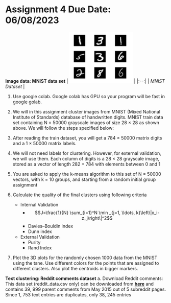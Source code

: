 # Assignment 4 Due Date: 06/08/2023
**Image data: MNIST data set**
| ![space-1.jpg](https://github.com/SyedT1/Data-Mining-CSC417/blob/main/Week%204/Screenshot%20from%202023-08-01%2018-04-49.png) | 
|:--:| 
| *MNIST Dataset* |
  1. Use google colab. Google colab has GPU so your program will be fast in google golab.
  
  2. We will in this assignment cluster images from MNIST (Mixed National Institute of Standards) database of handwritten digits. MNIST train data set containing N = 50000 grayscale images of size 28 × 28 as shown above. We will follow the steps specified below:
  
  3. After reading the train dataset, you will get a 784 × 50000 matrix digits and a 1 × 50000 matrix labels.
  
  4. We will not need labels for clustering. However, for external validation, we will use them. Each column of digits is a 28 × 28 grayscale image, stored as a vector of length 282 = 784 with elements between 0 and 1
  
  5. You are asked to apply the k-means algorithm to this set of N = 50000 vectors, with k = 10 groups, and starting from a random initial group assignment
  
  6. Calculate the quality of the final clusters using following criteria
     + Internal Validation
          + $$J=\frac{1}{N} \sum_{i=1}^N \min _{j=1, \ldots, k}\left\|x_i-z_j\right\|^2$$
          + Davies–Bouldin index
          + Dunn index
     + External Validation
          + Purity
          + Rand Index
  7. Plot the 3D plots for the randomly chosen 1000 data from the MNIST using the tsne. Use different colors for the points that are assigned to different clusters. Also plot the centroids in bigger markers.


**Text clustering: Reddit comments dataset**
a. Download Reddit comments: This data set (reddit_data.csv only) can be downloaded from [**here**](https://data.mendeley.com/datasets/85njyhj45m/1) and contains 39, 999 parent comments from May 2015 out of 5 subreddit pages. Since 1, 753 text entries are duplicates, only 38, 245 entries
